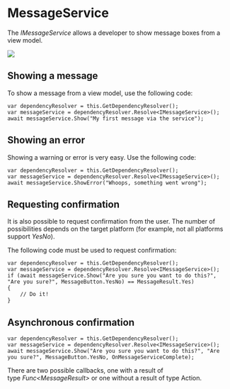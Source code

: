 # MessageService

The *IMessageService* allows a developer to show message boxes from a view model.

![](attachments/1409207/1507349.png)

## Showing a message

To show a message from a view model, use the following code:

```
var dependencyResolver = this.GetDependencyResolver();
var messageService = dependencyResolver.Resolve<IMessageService>();
await messageService.Show("My first message via the service");
```

## Showing an error

Showing a warning or error is very easy. Use the following code:

```
var dependencyResolver = this.GetDependencyResolver();
var messageService = dependencyResolver.Resolve<IMessageService>();
await messageService.ShowError("Whoops, something went wrong");
```

## Requesting confirmation

It is also possible to request confirmation from the user. The number of possibilities depends on the target platform (for example, not all platforms support *YesNo*).

The following code must be used to request confirmation:

```
var dependencyResolver = this.GetDependencyResolver();
var messageService = dependencyResolver.Resolve<IMessageService>();
if (await messageService.Show("Are you sure you want to do this?", "Are you sure?", MessageButton.YesNo) == MessageResult.Yes)
{
    // Do it!
}
```

## Asynchronous confirmation

```
var dependencyResolver = this.GetDependencyResolver();
var messageService = dependencyResolver.Resolve<IMessageService>();
await messageService.Show("Are you sure you want to do this?", "Are you sure?", MessageButton.YesNo, OnMessageServiceComplete);
```

There are two possible callbacks, one with a result of type *Func\<MessageResult\>* or one without a result of type Action.

